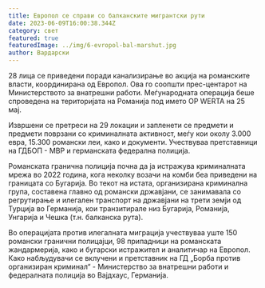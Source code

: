 ```yaml
---
title: Европол се справи со балканските мигрантски рути
date: 2023-06-09T16:00:38.344Z
category: свет
featured: true
featuredImage: ../img/6-evropol-bal-marshut.jpg
author: Вардарски
---
```

28 лица се приведени поради канализирање во акција на романските власти, координирана од Европол. Ова го соопшти прес-центарот на Министерството за внатрешни работи. Меѓународната операција беше спроведена на територијата на Романија под името OP WERTA на 25 мај.

Извршени се претреси на 29 локации и запленети се предмети и предмети поврзани со криминалната активност, меѓу кои околу 3.000 евра, 15.300 романски леи, како и документи. Учествуваа претставници на ГДБОП - МВР и германската федерална полиција.

Романската гранична полиција почна да ја истражува криминалната мрежа во 2022 година, кога неколку возачи на комби беа приведени на границата со Бугарија. Во текот на истата, организирана криминална група, составена главно од романски државјани, се занимавала со регрутирање и илегален транспорт на државјани на трети земји од Турција во Германија, кои транзитирале низ Бугарија, Романија, Унгарија и Чешка (т.н. балканска рута).

Во операцијата против илегалната миграција учествуваа уште 150 романски гранични полицајци, 98 припадници на романската жандармерија, како и бугарски истражител и аналитичар на Европол. Како набљудувачи се вклучени и претставник на ГД „Борба против организиран криминал“ - Министерство за внатрешни работи и федералната полиција во Вајдхаус, Германија.